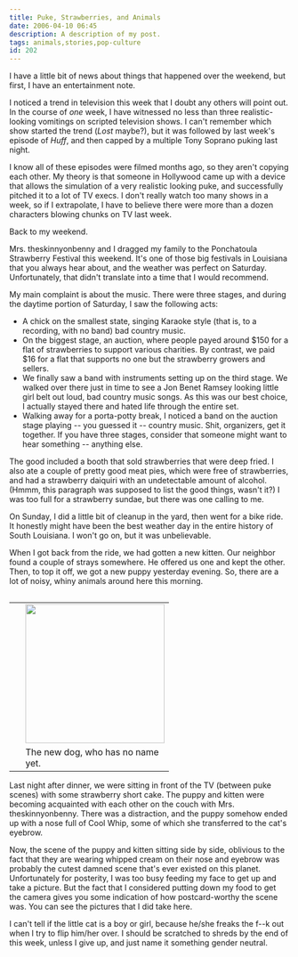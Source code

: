 ```yaml
---
title: Puke, Strawberries, and Animals
date: 2006-04-10 06:45
description: A description of my post.
tags: animals,stories,pop-culture
id: 202
---
```

I have a little bit of news about things that happened over the weekend, but first, I have an entertainment note.

I noticed a trend in television this week that I doubt any others will point out.  In the course of <i>one</i> week, I have witnessed no less than three realistic-looking vomitings on scripted television shows.  I can't remember which show started the trend (<i>Lost</i> maybe?), but it was followed by last week's episode of <i>Huff</i>, and then capped by a multiple Tony Soprano puking last night.

I know all of these episodes were filmed months ago, so they aren't copying each other.  My theory is that someone in Hollywood came up with a device that allows the simulation of a very realistic looking puke, and successfully pitched it to a lot of TV execs.  I don't really watch too many shows in a week, so if I extrapolate, I have to believe there were more than a dozen characters blowing chunks on TV last week.

Back to my weekend.

Mrs. theskinnyonbenny and I dragged my family to the Ponchatoula Strawberry Festival this weekend.  It's one of those big festivals in Louisiana that you always hear about, and the weather was perfect on Saturday.  Unfortunately, that didn't translate into a time that I would recommend.

My main complaint is about the music.  There were three stages, and during the daytime portion of Saturday, I saw the following acts:

<ul><li>A chick on the smallest state, singing Karaoke style (that is, to a recording, with no band) bad country music.</li>

<li>On the biggest stage, an auction, where people payed around $150 for a flat of strawberries to support various charities.  By contrast, we paid $16 for a flat that supports no one but the strawberry growers and sellers.</li>

<li>We finally saw a band with instruments setting up on the third stage.  We walked over there just in time to see a Jon Benet Ramsey looking little girl belt out loud, bad country music songs.  As this was our best choice, I actually stayed there and hated life through the entire set.</li>

<li>Walking away for a porta-potty break, I noticed a band on the auction stage playing -- you guessed it -- country music.  Shit, organizers, get it together.  If you have three stages, consider that someone might want to hear something -- anything else.</li></ul>

The good included a booth that sold strawberries that were deep fried.  I also ate a couple of pretty good meat pies, which were free of strawberries, and had a strawberry daiquiri with an undetectable amount of alcohol.  (Hmmm, this paragraph was supposed to list the good things, wasn't it?)  I was too full for a strawberry sundae, but there was one calling to me.

On Sunday, I did a little bit of cleanup in the yard, then went for a bike ride.  It honestly might have been the best weather day in the entire history of South Louisiana.  I won't go on, but it was unbelievable.

When I got back from the ride, we had gotten a new kitten.  Our neighbor found a couple of strays somewhere.  He offered us one and kept the other.  Then, to top it off, we got a new puppy yesterday evening.  So, there are a lot of noisy, whiny animals around here this morning.

<table cellpadding="2" align="right"><tr><td width="5" rowspan="2"><spacer type="block" width="5" height="1"></spacer></td><td width="250" ><img src="http://theskinnyonbenny.com/img/gal/49%20-%20New%20Animals%20-%20Spring%202006/data/normal.jpg"/ width="250"/></td></tr><tr><td class="caption" width="250">The new dog, who has no name yet.</td></tr></table>

Last night after dinner, we were sitting in front of the TV (between puke scenes) with some strawberry short cake.  The puppy and kitten were becoming acquainted with each other on the couch with Mrs. theskinnyonbenny.  There was a distraction, and the puppy somehow ended up with a nose full of Cool Whip, some of which she transferred to the cat's eyebrow.

Now, the scene of the puppy and kitten sitting side by side, oblivious to the fact that they are wearing whipped cream on their nose and eyebrow was probably the cutest damned scene that's ever existed on this planet.  Unfortunately for posterity, I was too busy feeding my face to get up and take a picture.  But the fact that I considered putting down my food to get the camera gives you some indication of how postcard-worthy the scene was.  You can see the pictures that I did take <a onclick="window.open('/pg2.php?spgmGal=49%20-%20New%20Animals%20-%20Spring%202006','49NewAnimalsSpring2006','width=625, height=768, toolbar=no, location = no, directories=no, menubar=no, resizable=yes, scrollbars=no');"  >here</a>.

I can't tell if the little cat is a boy or girl, because he/she freaks the f--k out when I try to flip him/her over.  I should be scratched to shreds by the end of this week, unless I give up, and just name it something gender neutral.